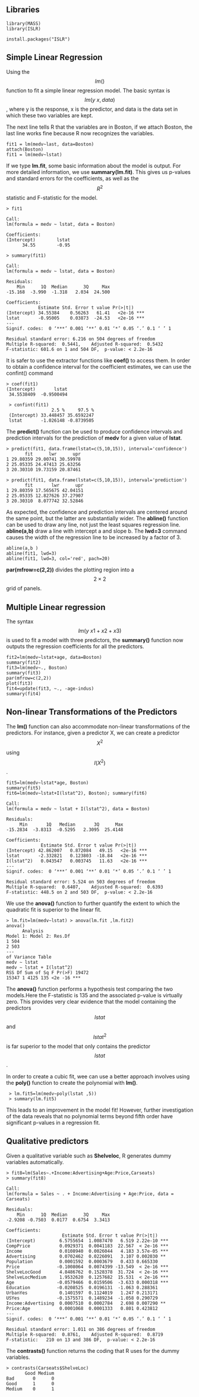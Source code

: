 ## Libraries
~~~
library(MASS)
library(ISLR)

install.packages("ISLR")
~~~

## Simple Linear Regression
Using the $$lm()$$ function to fit a simple linear regression model. The basic syntax is $$lm(y~x, data)$$, where y is the response, x is the predictor, and data is the data set in which these two variables are kept.

The next line tells R that the variables are in Boston, if we attach Boston, the last line works fine because R now recognizes the variables.
~~~
fit1 = lm(medv~last, data=Boston)
attach(Boston)
fit1 = lm(medv~lstat)
~~~

If we type **lm.fit**, some basic information about the model is output. For more detailed information, we use **summary(lm.fit)**. This gives us p-values and standard errors for the coefficients, as well as the $$R^2$$ statistic and F-statistic for the model.
~~~
> fit1

Call:
lm(formula = medv ~ lstat, data = Boston)

Coefficients:
(Intercept)        lstat  
      34.55        -0.95  

> summary(fit1)

Call:
lm(formula = medv ~ lstat, data = Boston)

Residuals:
    Min      1Q  Median      3Q     Max
-15.168  -3.990  -1.318   2.034  24.500

Coefficients:
            Estimate Std. Error t value Pr(>|t|)    
(Intercept) 34.55384    0.56263   61.41   <2e-16 ***
lstat       -0.95005    0.03873  -24.53   <2e-16 ***
---
Signif. codes:  0 ‘***’ 0.001 ‘**’ 0.01 ‘*’ 0.05 ‘.’ 0.1 ‘ ’ 1

Residual standard error: 6.216 on 504 degrees of freedom
Multiple R-squared:  0.5441,	Adjusted R-squared:  0.5432
F-statistic: 601.6 on 1 and 504 DF,  p-value: < 2.2e-16
~~~

It is safer to use the extractor functions like **coef()** to access them. In order to obtain a confidence interval for the coefficient estimates, we can use the confint() command
~~~
> coef(fit1)
(Intercept)       lstat
 34.5538409  -0.9500494

 > confint(fit1)
                 2.5 %     97.5 %
 (Intercept) 33.448457 35.6592247
 lstat       -1.026148 -0.8739505
~~~

The **predict()** function can be used to produce confidence intervals and prediction intervals for the prediction of **medv** for a given value of **lstat**.
~~~
> predict(fit1, data.frame(lstat=c(5,10,15)), interval='confidence')
       fit      lwr      upr
1 29.80359 29.00741 30.59978
2 25.05335 24.47413 25.63256
3 20.30310 19.73159 20.87461

> predict(fit1, data.frame(lstat=c(5,10,15)), interval='prediction')
       fit       lwr      upr
1 29.80359 17.565675 42.04151
2 25.05335 12.827626 37.27907
3 20.30310  8.077742 32.52846
~~~
As expected, the confidence and prediction intervals are centered around the same point, but the latter are substantially wider.
The **abline()** function can be used to draw any line, not just the least squares regression line. **abline(a,b)** draw a line with intercept a and slope b. The **lwd=3** command causes the width of the regression line to be increased by a factor of 3.
~~~
abline(a,b )
abline(fit1, lwd=3)
abline(fit1, lwd=3, col='red', pach=20)
~~~
**par(mfrow=c(2,2))** divides the plotting region into a $$2 \times 2$$ grid of panels.

## Multiple Linear regression
The syntax $$lm(y~x1+x2+x3)$$ is used to fit a model with three predictors, the **summary()** function now outputs the regression coefficients for all the predictors.
~~~
fit2=lm(medv~lstat+age, data=Boston)
summary(fit2)
fit3=lm(medv~., Boston)
summary(fit3)
par(mfrow=c(2,2))
plot(fit3)
fit4=update(fit3, ~., -age-indus)
summary(fit4)
~~~

## Non-linear Transformations of the Predictors
The **lm()** function can also accommodate non-linear transformations of the predictors. For instance, given a predictor X, we can create a predictor $$X^2$$ using $$I(X^2)$$.
~~~
fit5=lm(medv~lstat*age, Boston)
summary(fit5)
fit6=lm(medv~lstat+I(lstat^2), Boston); summary(fit6)

Call:
lm(formula = medv ~ lstat + I(lstat^2), data = Boston)

Residuals:
     Min       1Q   Median       3Q      Max
-15.2834  -3.8313  -0.5295   2.3095  25.4148

Coefficients:
             Estimate Std. Error t value Pr(>|t|)    
(Intercept) 42.862007   0.872084   49.15   <2e-16 ***
lstat       -2.332821   0.123803  -18.84   <2e-16 ***
I(lstat^2)   0.043547   0.003745   11.63   <2e-16 ***
---
Signif. codes:  0 ‘***’ 0.001 ‘**’ 0.01 ‘*’ 0.05 ‘.’ 0.1 ‘ ’ 1

Residual standard error: 5.524 on 503 degrees of freedom
Multiple R-squared:  0.6407,	Adjusted R-squared:  0.6393
F-statistic: 448.5 on 2 and 503 DF,  p-value: < 2.2e-16
~~~
We use the **anova()** function to further quantify the extent to which the quadratic fit is superior to the linear fit.
~~~
> lm.fit=lm(medv∼lstat) > anova(lm.fit ,lm.fit2)
anova()
      Analysis
Model 1: Model 2: Res.Df
1 504
2 503
---
of Variance Table
medv ∼ lstat
medv ∼ lstat + I(lstat^2)
RSS Df Sum of Sq F Pr(>F) 19472
15347 1 4125 135 <2e -16 ***
~~~
The  **anova()** function performs a hypothesis test comparing the two models.Here the F-statistic is 135 and the associated p-value is virtually zero. This provides very clear evidence that the model containing the predictors $$lstat$$ and $$lstat^2$$ is far superior to the model that only contains the predictor $$lstat$$.

In order to create a cubic fit, wee can use a better approach involves using the **poly()** function to create the polynomial with **lm()**.
~~~
 > lm.fit5=lm(medv∼poly(lstat ,5))
 > summary(lm.fit5)
~~~
This leads to an improvement in the model fit! However, further investigation of the data reveals that no polynomial terms beyond fifth order have significant p-values in a regression fit.

## Qualitative predictors
Given a qualitative variable such as **Shelveloc**, R generates dummy variables automatically.

~~~
> fit8=lm(Sales~.+Income:Advertising+Age:Price,Carseats)
> summary(fit8)

Call:
lm(formula = Sales ~ . + Income:Advertising + Age:Price, data = Carseats)

Residuals:
    Min      1Q  Median      3Q     Max
-2.9208 -0.7503  0.0177  0.6754  3.3413

Coefficients:
                     Estimate Std. Error t value Pr(>|t|)    
(Intercept)         6.5755654  1.0087470   6.519 2.22e-10 ***
CompPrice           0.0929371  0.0041183  22.567  < 2e-16 ***
Income              0.0108940  0.0026044   4.183 3.57e-05 ***
Advertising         0.0702462  0.0226091   3.107 0.002030 **
Population          0.0001592  0.0003679   0.433 0.665330    
Price              -0.1008064  0.0074399 -13.549  < 2e-16 ***
ShelveLocGood       4.8486762  0.1528378  31.724  < 2e-16 ***
ShelveLocMedium     1.9532620  0.1257682  15.531  < 2e-16 ***
Age                -0.0579466  0.0159506  -3.633 0.000318 ***
Education          -0.0208525  0.0196131  -1.063 0.288361    
UrbanYes            0.1401597  0.1124019   1.247 0.213171    
USYes              -0.1575571  0.1489234  -1.058 0.290729    
Income:Advertising  0.0007510  0.0002784   2.698 0.007290 **
Price:Age           0.0001068  0.0001333   0.801 0.423812    
---
Signif. codes:  0 ‘***’ 0.001 ‘**’ 0.01 ‘*’ 0.05 ‘.’ 0.1 ‘ ’ 1

Residual standard error: 1.011 on 386 degrees of freedom
Multiple R-squared:  0.8761,	Adjusted R-squared:  0.8719
F-statistic:   210 on 13 and 386 DF,  p-value: < 2.2e-16
~~~
The **contrasts()** function returns the coding that R uses for the dummy variables.
~~~
> contrasts(Carseats$ShelveLoc)
       Good Medium
Bad       0      0
Good      1      0
Medium    0      1
~~~
